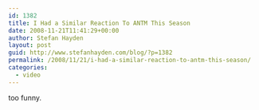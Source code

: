 ```yaml
---
id: 1382
title: I Had a Similar Reaction To ANTM This Season
date: 2008-11-21T11:41:29+00:00
author: Stefan Hayden
layout: post
guid: http://www.stefanhayden.com/blog/?p=1382
permalink: /2008/11/21/i-had-a-similar-reaction-to-antm-this-season/
categories:
  - video
---
```

too funny.

<object width="425" height="344"><param name="movie" value="http://www.youtube.com/v/0vxzIamlzoA&rel=0&color1=0x3a3a3a&color2=0x999999&hl=en&fs=1"></param><param name="allowFullScreen" value="true"></param><embed src="http://www.youtube.com/v/0vxzIamlzoA&rel=0&color1=0x3a3a3a&color2=0x999999&hl=en&fs=1" type="application/x-shockwave-flash" allowfullscreen="true" width="425" height="344"></embed></object>